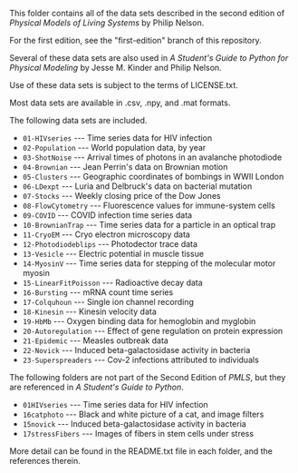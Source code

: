 This folder contains all of the data sets described in the second edition of
_Physical Models of Living Systems_ by Philip Nelson.

For the first edition, see the "first-edition" branch of this repository.

Several of these data sets are also used in _A Student's Guide to Python for
Physical Modeling_ by Jesse M. Kinder and Philip Nelson.

Use of these data sets is subject to the terms of LICENSE.txt.

Most data sets are available in .csv, .npy, and .mat formats.  

The following data sets are included.

* `01-HIVseries` --- Time series data for HIV infection
* `02-Population` --- World population data, by year
* `03-ShotNoise` --- Arrival times of photons in an avalanche photodiode
* `04-Brownian` --- Jean Perrin's data on Brownian motion
* `05-Clusters` --- Geographic coordinates of bombings in WWII London
* `06-LDexpt` --- Luria and Delbruck's data on bacterial mutation
* `07-Stocks` --- Weekly closing price of the Dow Jones
* `08-FlowCytometry` --- Fluorescence values for immune-system cells
* `09-COVID` --- COVID infection time series data
* `10-BrownianTrap` --- Time series data for a particle in an optical trap
* `11-CryoEM` --- Cryo electron microscopy data
* `12-Photodiodeblips` --- Photodector trace data
* `13-Vesicle` --- Electric potential in muscle tissue
* `14-MyosinV` --- Time series data for stepping of the molecular motor myosin
* `15-LinearFitPoisson` --- Radioactive decay data
* `16-Bursting` --- mRNA count time series
* `17-Colquhoun` --- Single ion channel recording
* `18-Kinesin` --- Kinesin velocity data
* `19-HbMb` --- Oxygen binding data for hemoglobin and myglobin
* `20-Autoregulation` --- Effect of gene regulation on protein expression
* `21-Epidemic` --- Measles outbreak data
* `22-Novick` --- Induced beta-galactosidase activity in bacteria
* `23-Superspreaders` --- Cov-2 infections attributed to individuals

The following folders are not part of the Second Edition of _PMLS_, but they are
referenced in _A Student's Guide to Python_.

* `01HIVseries` --- Time series data for HIV infection
* `16catphoto` --- Black and white picture of a cat, and image filters
* `15novick` --- Induced beta-galactosidase activity in bacteria
* `17stressFibers` --- Images of fibers in stem cells under stress

More detail can be found in the README.txt file in each folder, and the
references therein.
